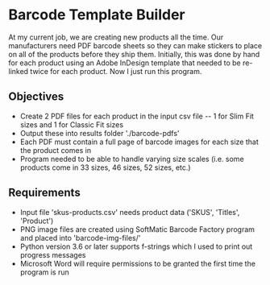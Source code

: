 # Barcode Template Builder

At my current job, we are creating new products all the time. Our manufacturers need PDF barcode sheets so they can make stickers to place on all of the products before they ship them. Initially, this was done by hand for each product using an Adobe InDesign template that needed to be re-linked twice for each product. Now I just run this program.

## Objectives
* Create 2 PDF files for each product in the input csv file -- 1 for Slim Fit sizes and 1 for Classic Fit sizes
* Output these into results folder './barcode-pdfs'
* Each PDF must contain a full page of barcode images for each size that the product comes in
* Program needed to be able to handle varying size scales (i.e. some products come in 33 sizes, 46 sizes, 52 sizes, etc.)

## Requirements
* Input file 'skus-products.csv' needs product data ('SKUS', 'Titles', 'Product')
* PNG image files are created using SoftMatic Barcode Factory program and placed into 'barcode-img-files/'
* Python version 3.6 or later supports f-strings which I used to print out progress messages
* Microsoft Word will require permissions to be granted the first time the program is run
